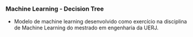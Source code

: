 <h3>Machine Learning - Decision Tree</h3>

* Modelo de machine learning desenvolvido como exercício na disciplina de Machine Learning do mestrado em engenharia da UERJ.